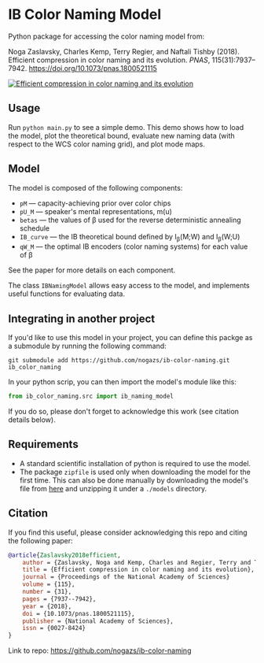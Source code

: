 # IB Color Naming Model

Python package for accessing the color naming model from:

Noga Zaslavsky, Charles Kemp, Terry Regier, and Naftali Tishby (2018).
Efficient compression in color naming and its evolution. *PNAS*, 115(31):7937– 7942.
https://doi.org/10.1073/pnas.1800521115 

[![Efficient compression in color naming and its evolution](https://www.nogsky.com/publication/2018a-pnas/featured.png)](https://www.youtube.com/watch?v=4nJ35y9iYiM&feature=emb_logo)

## Usage

Run `python main.py` to see a simple demo.
This demo shows how to load the model, plot the theoretical bound,
evaluate new naming data (with respect to the WCS color naming grid),
and plot mode maps.

## Model

The model is composed of the following components:

- `pM`	— capacity-achieving prior over color chips
- `pU_M` — speaker's mental representations, m(u)
- `betas` —	the values of &beta; used for the reverse deterministic annealing schedule
- `IB_curve` —	the IB theoretical bound defined by I<sub>&beta;</sub>(M;W) and I<sub>&beta;</sub>(W;U)
- `qW_M`	—	the optimal IB encoders (color naming systems) for each value of &beta;

See the paper for more details on each component.

The class `IBNamingModel` allows easy access to the model,
and implements useful functions for evaluating data. 

## Integrating in another project

If you'd like to use this model in your project, you can define this packge as a submodule by running the following command:

```shell
git submodule add https://github.com/nogazs/ib-color-naming.git ib_color_naming
```

In your python scrip, you can then import the model's module like this: 

```python
from ib_color_naming.src import ib_naming_model
```
If you do so, please don't forget to acknowledge this work (see citation details below).

## Requirements

- A standard scientific installation of python is required to use the model.  
- The package `zipfile` is used only when downloading the model for the first time. This can also be done manually by
downloading the model's file from  [here](https://www.dropbox.com/s/70w953orv27kz1o/IB_color_naming_model.zip?dl=1)
and unzipping it under a `./models` directory.

## Citation

If you find this useful, please consider acknowledging this repo and citing the following paper: 
```bibtex
@article{Zaslavsky2018efficient,
    author = {Zaslavsky, Noga and Kemp, Charles and Regier, Terry and Tishby, Naftali},
    title = {Efficient compression in color naming and its evolution},
    journal = {Proceedings of the National Academy of Sciences}
    volume = {115},
    number = {31},
    pages = {7937--7942},
    year = {2018},
    doi = {10.1073/pnas.1800521115},
    publisher = {National Academy of Sciences},
    issn = {0027-8424}
}
```
Link to repo: https://github.com/nogazs/ib-color-naming
